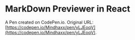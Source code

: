 # MarkDown Previewer in React

A Pen created on CodePen.io. Original URL: [https://codepen.io/Mindhaxx/pen/yLJEoqV](https://codepen.io/Mindhaxx/pen/yLJEoqV).


